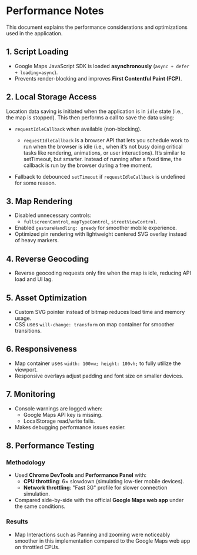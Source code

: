 # Performance Notes

This document explains the performance considerations and optimizations used in the application.

## 1. Script Loading

- Google Maps JavaScript SDK is loaded **asynchronously** (`async + defer + loading=async`).
- Prevents render-blocking and improves **First Contentful Paint (FCP)**.

## 2. Local Storage Access

Location data saving is initiated when the application is in `idle` state (i.e., the map is stopped).
This then performs a call to save the data using:

- `requestIdleCallback` when available (non-blocking).
  - `requestIdleCallback` is a browser API that lets you schedule work to run when the browser is idle (i.e., when it’s not busy doing critical tasks like rendering, animations, or user interactions). It’s similar to setTimeout, but smarter. Instead of running after a fixed time, the callback is run by the browser during a free moment.

- Fallback to debounced `setTimeout` if `requestIdleCallback` is undefined for some reason.

## 3. Map Rendering

- Disabled unnecessary controls:
  - `fullscreenControl`, `mapTypeControl`, `streetViewControl`.
- Enabled `gestureHandling: greedy` for smoother mobile experience.
- Optimized pin rendering with lightweight centered SVG overlay instead of heavy markers.

## 4. Reverse Geocoding

- Reverse geocoding requests only fire when the map is idle, reducing API load and UI lag.

## 5. Asset Optimization

- Custom SVG pointer instead of bitmap reduces load time and memory usage.
- CSS uses `will-change: transform` on map container for smoother transitions.

## 6. Responsiveness

- Map container uses `width: 100vw; height: 100vh;` to fully utilize the viewport.
- Responsive overlays adjust padding and font size on smaller devices.

## 7. Monitoring

- Console warnings are logged when:
  - Google Maps API key is missing.
  - LocalStorage read/write fails.
- Makes debugging performance issues easier.

## 8. Performance Testing

### Methodology

- Used **Chrome DevTools** and **Performance Panel** with:
  - **CPU throttling**: 6× slowdown (simulating low-tier mobile devices).
  - **Network throttling**: "Fast 3G" profile for slower connection simulation.
- Compared side-by-side with the official **Google Maps web app** under the same conditions.

### Results

- Map Interactions such as Panning and zooming were noticeably smoother in this implementation compared to the Google Maps web app on throttled CPUs.
